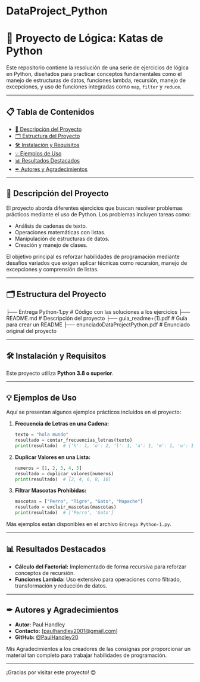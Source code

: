 # DataProject_Python
# 🐍 Proyecto de Lógica: Katas de Python

Este repositorio contiene la resolución de una serie de ejercicios de lógica en Python, diseñados para practicar conceptos fundamentales como el manejo de estructuras de datos, funciones lambda, recursión, manejo de excepciones, y uso de funciones integradas como `map`, `filter` y `reduce`.

---

## 📋 Tabla de Contenidos
- [📖 Descripción del Proyecto](#-descripción-del-proyecto)
- [🗂 Estructura del Proyecto](#-estructura-del-proyecto)
- [🛠 Instalación y Requisitos](#-instalación-y-requisitos)
- [💡 Ejemplos de Uso](#-ejemplos-de-uso)
- [📊 Resultados Destacados](#-resultados-destacados)
- [✒ Autores y Agradecimientos](#-autores-y-agradecimientos)

---

## 📖 Descripción del Proyecto
El proyecto aborda diferentes ejercicios que buscan resolver problemas prácticos mediante el uso de Python. Los problemas incluyen tareas como:
- Análisis de cadenas de texto.
- Operaciones matemáticas con listas.
- Manipulación de estructuras de datos.
- Creación y manejo de clases.

El objetivo principal es reforzar habilidades de programación mediante desafíos variados que exigen aplicar técnicas como recursión, manejo de excepciones y comprensión de listas.

---

## 🗂 Estructura del Proyecto


├── Entrega Python-1.py   # Código con las soluciones a los ejercicios
├── README.md             # Descripción del proyecto
├── guia_readme+(1).pdf   # Guía para crear un README
├── enunciadoDataProjectPython.pdf # Enunciado original del proyecto

---

## 🛠 Instalación y Requisitos

Este proyecto utiliza **Python 3.8 o superior**.

---

## 💡 Ejemplos de Uso

Aquí se presentan algunos ejemplos prácticos incluidos en el proyecto:

1. **Frecuencia de Letras en una Cadena:**
   ```python
   texto = "hola mundo"
   resultado = contar_frecuencias_letras(texto)
   print(resultado)  # {'h': 1, 'o': 2, 'l': 1, 'a': 1, 'm': 1, 'u': 1, 'n': 1, 'd': 1}
   ```

2. **Duplicar Valores en una Lista:**
   ```python
   numeros = [1, 2, 3, 4, 5]
   resultado = duplicar_valores(numeros)
   print(resultado)  # [2, 4, 6, 8, 10]
   ```

3. **Filtrar Mascotas Prohibidas:**
   ```python
   mascotas = ["Perro", "Tigre", "Gato", "Mapache"]
   resultado = excluir_mascotas(mascotas)
   print(resultado)  # ['Perro', 'Gato']
   ```

Más ejemplos están disponibles en el archivo `Entrega Python-1.py`.

---

## 📊 Resultados Destacados

- **Cálculo del Factorial:** Implementado de forma recursiva para reforzar conceptos de recursión.
- **Funciones Lambda:** Uso extensivo para operaciones como filtrado, transformación y reducción de datos.

---

## ✒ Autores y Agradecimientos

- **Autor:** Paul Handley
- **Contacto:** [paulhandley2001@gmail.com]
- **GitHub:** [@PaulHandley20](https://github.com/PaulHandley20)

Mis Agradecimientos a los creadores de las consignas por proporcionar un material tan completo para trabajar habilidades de programación.

---

¡Gracias por visitar este proyecto! 😊
